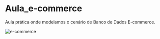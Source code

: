 # Aula_e-commerce

Aula prática onde modelamos o cenário de Banco de Dados E-commerce.

![e-commerce](https://github.com/user-attachments/assets/d30ee264-02eb-4ba6-a2d0-bd11cbe1116a)

